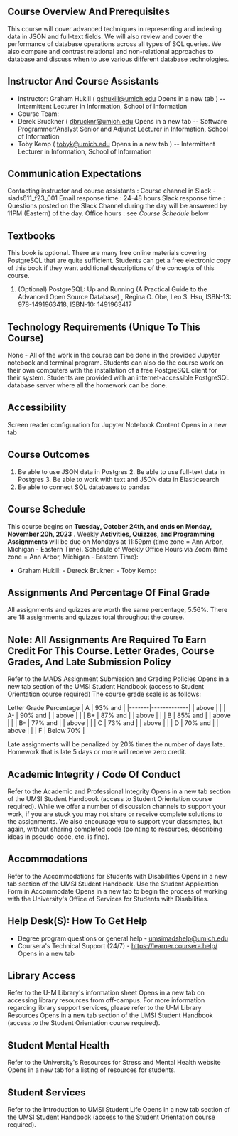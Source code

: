 
## Course Overview And Prerequisites

 This course will cover advanced techniques in representing and indexing data in JSON and full-text fields.  We will also review and cover the performance of database operations across all types of SQL queries. We also compare and contrast relational and non-relational approaches to database and discuss when to use various different database technologies. 

## Instructor And Course Assistants

 -  Instructor:  Graham Hukill ( gshukill@umich.edu Opens in a new tab ) -- Intermittent 
 Lecturer in Information, School of Information 
 -  Course Team: 
 -  Derek Bruckner ( dbrucknr@umich.edu Opens in a new tab  -- Software 
 Programmer/Analyst Senior and Adjunct Lecturer in Information, School of Information 
 -  Toby Kemp ( tobyk@umich.edu Opens in a new tab ) -- Intermittent Lecturer in 
 Information, School of Information 

## Communication Expectations

 Contacting instructor and course assistants  : Course  channel in Slack -  siads611_f23_001 Email response time :  24-48 hours Slack response time : Questions posted on the Slack  Channel during the day will be answered by 11PM (Eastern) of the day. Office hours :  see  *Course Schedule*  below 

## Textbooks

 This book is optional. There are many free online materials covering PostgreSQL that are quite sufficient. Students can get a free electronic copy of this book if they want additional descriptions of the concepts of this course. 

 1.  (Optional)  PostgreSQL: Up and Running (A Practical  Guide to the Advanced Open 
 Source Database) , Regina O. Obe, Leo S. Hsu, ISBN-13:  978-1491963418, ISBN-10: 1491963417 

## Technology Requirements (Unique To This Course)

 None - All of the work in the course can be done in the provided Jupyter notebook and terminal program. Students can also do the course work on their own computers with the installation of a free PostgreSQL client for their system. Students are provided with an internet-accessible PostgreSQL database server where all the homework can be done. 

## Accessibility

 Screen reader configuration for Jupyter Notebook Content Opens in a new tab 

## Course Outcomes

 1.  Be able to use JSON data in Postgres 2.  Be able to use full-text data in Postgres 3.  Be able to work with text and JSON data in Elasticsearch 
 4.  Be able to connect SQL databases to pandas 

## Course Schedule

 This course begins on  **Tuesday, October 24th, and ends  on Monday, November 20h, 2023**  . Weekly  **Activities, Quizzes, and Programming Assignments**  will be due on  Mondays at 11:59pm  (time zone = Ann Arbor, Michigan - Eastern  Time). Schedule of Weekly Office Hours via Zoom (time zone = Ann Arbor, Michigan - Eastern Time): 

 -  Graham Hukill: -  Dereck Brukner: -  Toby Kemp: 

## Assignments And Percentage Of Final Grade

 All assignments and quizzes are worth the same percentage, 5.56%. There are 18 assignments and quizzes total throughout the course. 

## Note: All Assignments Are Required To Earn Credit For This Course. Letter Grades, Course Grades, And Late Submission Policy

 Refer to the  MADS Assignment Submission and Grading  Policies Opens in a new tab  section of the UMSI Student Handbook (access to Student Orientation course required) The course grade scale is as follows: 

 Letter Grade 
 Percentage 
|  A    |  93% and    |
|-------|-------------|
| above |             |
| A-    | 90% and     |
| above |             |
| B+    | 87% and     |
| above |             |
| B     | 85% and     |
| above |             |
| B-    | 77% and     |
| above |             |
| C     | 73% and     |
| above |             |
| D     | 70% and     |
| above |             |
| F     | Below 70%   |

 Late assignments will be penalized by 20% times the number of days late.  Homework that is late 5 days or more will receive zero credit. 

## Academic Integrity / Code Of Conduct

 Refer to the  Academic and Professional Integrity  Opens in a new tab  section of the UMSI Student Handbook (access to Student Orientation course required). While we offer a number of discussion channels to support your work, if you are stuck  you may not share or receive complete solutions to the assignments.  We also encourage you to support your classmates, but again, without sharing completed code (pointing to resources, describing ideas in pseudo-code, etc. is fine). 

## Accommodations

 Refer to the  Accommodations for Students with Disabilities  Opens in a new tab  section of the UMSI Student Handbook. Use the  Student Application Form  in Accommodate  Opens in a new tab  to begin the process of working with the University's Office of Services for Students with Disabilities. 

## Help Desk(S): How To Get Help

 -  Degree program questions or general help - umsimadshelp@umich.edu 
 -  Coursera's Technical Support (24/7) -  https://learner.coursera.help/  Opens in a new tab 

## Library Access

 Refer to the  U-M Library's information sheet Opens  in a new tab  on accessing library resources from off-campus. For more information regarding library support services, please refer to the  U-M Library Resources Opens in a new  tab  section of the UMSI Student Handbook (access to the Student Orientation course required). 

## Student Mental Health

 Refer to the University's  Resources for Stress and  Mental Health website Opens in a new tab for a listing of resources for students. 

## Student Services

 Refer to the  Introduction to UMSI Student Life Opens  in a new tab  section of the UMSI Student Handbook (access to the Student Orientation course required). 